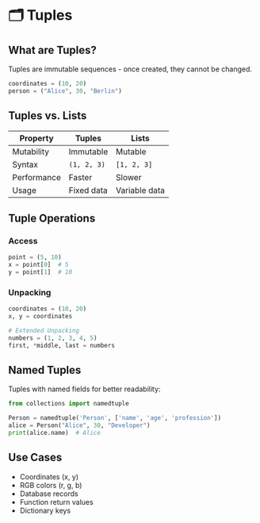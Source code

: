# 🗂️ Tuples

## What are Tuples?

Tuples are immutable sequences - once created, they cannot be changed.

```python
coordinates = (10, 20)
person = ("Alice", 30, "Berlin")
```

## Tuples vs. Lists

| Property | Tuples | Lists |
|----------|--------|-------|
| Mutability | Immutable | Mutable |
| Syntax | `(1, 2, 3)` | `[1, 2, 3]` |
| Performance | Faster | Slower |
| Usage | Fixed data | Variable data |

## Tuple Operations

### Access

```python
point = (5, 10)
x = point[0]  # 5
y = point[1]  # 10
```

### Unpacking

```python
coordinates = (10, 20)
x, y = coordinates

# Extended Unpacking
numbers = (1, 2, 3, 4, 5)
first, *middle, last = numbers
```

## Named Tuples

Tuples with named fields for better readability:

```python
from collections import namedtuple

Person = namedtuple('Person', ['name', 'age', 'profession'])
alice = Person("Alice", 30, "Developer")
print(alice.name)  # Alice
```

## Use Cases

- Coordinates (x, y)
- RGB colors (r, g, b)
- Database records
- Function return values
- Dictionary keys